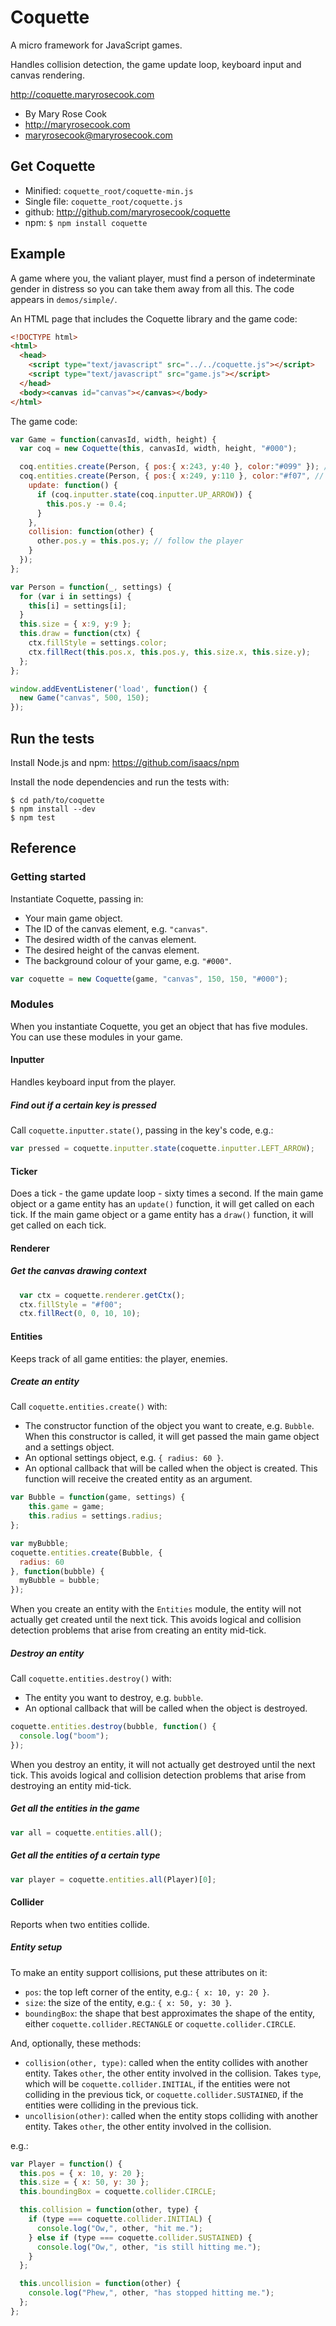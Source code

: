 # Coquette

A micro framework for JavaScript games.

Handles collision detection, the game update loop, keyboard input and canvas rendering.

http://coquette.maryrosecook.com

* By Mary Rose Cook
* http://maryrosecook.com
* maryrosecook@maryrosecook.com

## Get Coquette

* Minified: `coquette_root/coquette-min.js`
* Single file: `coquette_root/coquette.js`
* github: http://github.com/maryrosecook/coquette
* npm: `$ npm install coquette`

## Example

A game where you, the valiant player, must find a person of indeterminate gender in distress so you can take them away from all this.  The code appears in `demos/simple/`.

An HTML page that includes the Coquette library and the game code:

```html
<!DOCTYPE html>
<html>
  <head>
    <script type="text/javascript" src="../../coquette.js"></script>
    <script type="text/javascript" src="game.js"></script>
  </head>
  <body><canvas id="canvas"></canvas></body>
</html>
```

The game code:

```javascript
var Game = function(canvasId, width, height) {
  var coq = new Coquette(this, canvasId, width, height, "#000");

  coq.entities.create(Person, { pos:{ x:243, y:40 }, color:"#099" }); // paramour
  coq.entities.create(Person, { pos:{ x:249, y:110 }, color:"#f07", // player
    update: function() {
      if (coq.inputter.state(coq.inputter.UP_ARROW)) {
        this.pos.y -= 0.4;
      }
    },
    collision: function(other) {
      other.pos.y = this.pos.y; // follow the player
    }
  });
};

var Person = function(_, settings) {
  for (var i in settings) {
    this[i] = settings[i];
  }
  this.size = { x:9, y:9 };
  this.draw = function(ctx) {
    ctx.fillStyle = settings.color;
    ctx.fillRect(this.pos.x, this.pos.y, this.size.x, this.size.y);
  };
};

window.addEventListener('load', function() {
  new Game("canvas", 500, 150);
});
```

## Run the tests

Install Node.js and npm: https://github.com/isaacs/npm

Install the node dependencies and run the tests with:

    $ cd path/to/coquette
    $ npm install --dev
    $ npm test

## Reference

### Getting started

Instantiate Coquette, passing in:

* Your main game object.
* The ID of the canvas element, e.g. `"canvas"`.
* The desired width of the canvas element.
* The desired height of the canvas element.
* The background colour of your game, e.g. `"#000"`.

```javascript
var coquette = new Coquette(game, "canvas", 150, 150, "#000");
```

### Modules

When you instantiate Coquette, you get an object that has five modules. You can use these modules in your game.

#### Inputter

Handles keyboard input from the player.

##### Find out if a certain key is pressed

Call `coquette.inputter.state()`, passing in the key's code, e.g.:

```javascript
var pressed = coquette.inputter.state(coquette.inputter.LEFT_ARROW);
```

#### Ticker

Does a tick - the game update loop - sixty times a second.  If the main game object or a game entity has an `update()` function, it will get called on each tick.  If the main game object or a game entity has a `draw()` function, it will get called on each tick.

#### Renderer

##### Get the canvas drawing context

```javascript
  var ctx = coquette.renderer.getCtx();
  ctx.fillStyle = "#f00";
  ctx.fillRect(0, 0, 10, 10);
```

#### Entities

Keeps track of all game entities: the player, enemies.

##### Create an entity

Call `coquette.entities.create()` with:

* The constructor function of the object you want to create, e.g. `Bubble`.  When this constructor is called, it will get passed the main game object and a settings object.
* An optional settings object, e.g. `{ radius: 60 }`.
* An optional callback that will be called when the object is created.  This function will receive the created entity as an argument.

```javascript
var Bubble = function(game, settings) {
    this.game = game;
    this.radius = settings.radius;
};

var myBubble;
coquette.entities.create(Bubble, {
  radius: 60
}, function(bubble) {
  myBubble = bubble;
});
```

When you create an entity with the `Entities` module, the entity will not actually get created until the next tick.  This avoids logical and collision detection problems that arise from creating an entity mid-tick.

##### Destroy an entity

Call `coquette.entities.destroy()` with:

* The entity you want to destroy, e.g. `bubble`.
* An optional callback that will be called when the object is destroyed.

```javascript
coquette.entities.destroy(bubble, function() {
  console.log("boom");
});
```

When you destroy an entity, it will not actually get destroyed until the next tick.  This avoids logical and collision detection problems that arise from destroying an entity mid-tick.

##### Get all the entities in the game

```javascript
var all = coquette.entities.all();
```

##### Get all the entities of a certain type

```javascript
var player = coquette.entities.all(Player)[0];
```

#### Collider

Reports when two entities collide.

##### Entity setup

To make an entity support collisions, put these attributes on it:

* `pos`: the top left corner of the entity, e.g.: `{ x: 10, y: 20 }`.
* `size`: the size of the entity, e.g.: `{ x: 50, y: 30 }`.
* `boundingBox`: the shape that best approximates the shape of the entity, either `coquette.collider.RECTANGLE` or `coquette.collider.CIRCLE`.

And, optionally, these methods:

* `collision(other, type)`: called when the entity collides with another entity.  Takes `other`, the other entity involved in the collision.  Takes `type`, which will be `coquette.collider.INITIAL`, if the entities were not colliding in the previous tick, or `coquette.collider.SUSTAINED`, if the entities were colliding in the previous tick.
* `uncollision(other)`: called when the entity stops colliding with another entity.  Takes `other`, the other entity involved in the collision.

e.g.:

```javascript
var Player = function() {
  this.pos = { x: 10, y: 20 };
  this.size = { x: 50, y: 30 };
  this.boundingBox = coquette.collider.CIRCLE;

  this.collision = function(other, type) {
    if (type === coquette.collider.INITIAL) {
      console.log("Ow,", other, "hit me.");
    } else if (type === coquette.collider.SUSTAINED) {
      console.log("Ow,", other, "is still hitting me.");
    }
  };

  this.uncollision = function(other) {
    console.log("Phew,", other, "has stopped hitting me.");
  };
};
```
